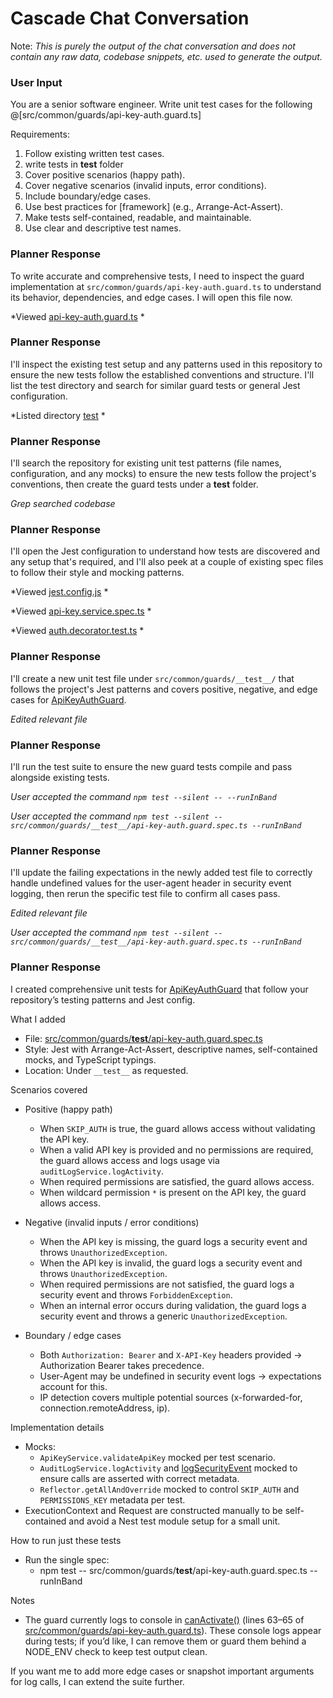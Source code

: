# Cascade Chat Conversation

  Note: _This is purely the output of the chat conversation and does not contain any raw data, codebase snippets, etc. used to generate the output._

### User Input

You are a senior software engineer. Write unit test cases for the following @[src/common/guards/api-key-auth.guard.ts] 

Requirements:
1. Follow existing written test cases.
2. write tests in __test__ folder
3. Cover positive scenarios (happy path).
4. Cover negative scenarios (invalid inputs, error conditions).
5. Include boundary/edge cases.
6. Use best practices for [framework] (e.g., Arrange-Act-Assert).
7. Make tests self-contained, readable, and maintainable.
8. Use clear and descriptive test names.


### Planner Response

To write accurate and comprehensive tests, I need to inspect the guard implementation at `src/common/guards/api-key-auth.guard.ts` to understand its behavior, dependencies, and edge cases. I will open this file now.

*Viewed [api-key-auth.guard.ts](file:///Users/sumitk/Desktop/AI%20Native/payment-processing-system/src/common/guards/api-key-auth.guard.ts) *

### Planner Response

I'll inspect the existing test setup and any patterns used in this repository to ensure the new tests follow the established conventions and structure. I'll list the test directory and search for similar guard tests or general Jest configuration.

*Listed directory [test](file:///Users/sumitk/Desktop/AI%20Native/payment-processing-system/test) *

### Planner Response

I'll search the repository for existing unit test patterns (file names, configuration, and any mocks) to ensure the new tests follow the project's conventions, then create the guard tests under a __test__ folder.

*Grep searched codebase*

### Planner Response

I'll open the Jest configuration to understand how tests are discovered and any setup that's required, and I'll also peek at a couple of existing spec files to follow their style and mocking patterns.

*Viewed [jest.config.js](file:///Users/sumitk/Desktop/AI%20Native/payment-processing-system/jest.config.js) *

*Viewed [api-key.service.spec.ts](file:///Users/sumitk/Desktop/AI%20Native/payment-processing-system/src/modules/auth/services/api-key.service.spec.ts) *

*Viewed [auth.decorator.test.ts](file:///Users/sumitk/Desktop/AI%20Native/payment-processing-system/src/common/decorators/__tests__/auth.decorator.test.ts) *

### Planner Response

I'll create a new unit test file under `src/common/guards/__test__/` that follows the project's Jest patterns and covers positive, negative, and edge cases for [ApiKeyAuthGuard](cci:2://file:///Users/sumitk/Desktop/AI%20Native/payment-processing-system/src/common/guards/api-key-auth.guard.ts:14:0-160:1).

*Edited relevant file*

### Planner Response

I'll run the test suite to ensure the new guard tests compile and pass alongside existing tests.

*User accepted the command `npm test --silent -- --runInBand`*

*User accepted the command `npm test --silent -- src/common/guards/__test__/api-key-auth.guard.spec.ts --runInBand`*

### Planner Response

I'll update the failing expectations in the newly added test file to correctly handle undefined values for the user-agent header in security event logging, then rerun the specific test file to confirm all cases pass.

*Edited relevant file*

*User accepted the command `npm test --silent -- src/common/guards/__test__/api-key-auth.guard.spec.ts --runInBand`*

### Planner Response

I created comprehensive unit tests for [ApiKeyAuthGuard](cci:2://file:///Users/sumitk/Desktop/AI%20Native/payment-processing-system/src/common/guards/api-key-auth.guard.ts:14:0-160:1) that follow your repository’s testing patterns and Jest config.

What I added
- File: [src/common/guards/__test__/api-key-auth.guard.spec.ts](cci:7://file:///Users/sumitk/Desktop/AI%20Native/payment-processing-system/src/common/guards/__test__/api-key-auth.guard.spec.ts:0:0-0:0)
- Style: Jest with Arrange-Act-Assert, descriptive names, self-contained mocks, and TypeScript typings.
- Location: Under `__test__` as requested.

Scenarios covered
- Positive (happy path)
  - When `SKIP_AUTH` is true, the guard allows access without validating the API key.
  - When a valid API key is provided and no permissions are required, the guard allows access and logs usage via `auditLogService.logActivity`.
  - When required permissions are satisfied, the guard allows access.
  - When wildcard permission `*` is present on the API key, the guard allows access.

- Negative (invalid inputs / error conditions)
  - When the API key is missing, the guard logs a security event and throws `UnauthorizedException`.
  - When the API key is invalid, the guard logs a security event and throws `UnauthorizedException`.
  - When required permissions are not satisfied, the guard logs a security event and throws `ForbiddenException`.
  - When an internal error occurs during validation, the guard logs a security event and throws a generic `UnauthorizedException`.

- Boundary / edge cases
  - Both `Authorization: Bearer` and `X-API-Key` headers provided → Authorization Bearer takes precedence.
  - User-Agent may be undefined in security event logs → expectations account for this.
  - IP detection covers multiple potential sources (x-forwarded-for, connection.remoteAddress, ip).

Implementation details
- Mocks:
  - `ApiKeyService.validateApiKey` mocked per test scenario.
  - `AuditLogService.logActivity` and [logSecurityEvent](cci:1://file:///Users/sumitk/Desktop/AI%20Native/payment-processing-system/src/common/guards/api-key-auth.guard.ts:144:2-159:3) mocked to ensure calls are asserted with correct metadata.
  - `Reflector.getAllAndOverride` mocked to control `SKIP_AUTH` and `PERMISSIONS_KEY` metadata per test.
- ExecutionContext and Request are constructed manually to be self-contained and avoid a Nest test module setup for a small unit.

How to run just these tests
- Run the single spec:
  - npm test -- src/common/guards/__test__/api-key-auth.guard.spec.ts --runInBand

Notes
- The guard currently logs to console in [canActivate()](cci:1://file:///Users/sumitk/Desktop/AI%20Native/payment-processing-system/src/common/guards/api-key-auth.guard.ts:22:2-116:3) (lines 63–65 of [src/common/guards/api-key-auth.guard.ts](cci:7://file:///Users/sumitk/Desktop/AI%20Native/payment-processing-system/src/common/guards/api-key-auth.guard.ts:0:0-0:0)). These console logs appear during tests; if you’d like, I can remove them or guard them behind a NODE_ENV check to keep test output clean.

If you want me to add more edge cases or snapshot important arguments for log calls, I can extend the suite further.
